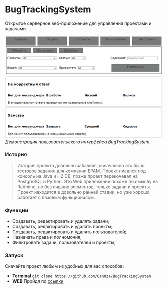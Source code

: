 # BugTrackingSystem

Открытое серверное веб-приложение для управления проектами и задачами

![Screenshot](https://raw.githubusercontent.com/Gan0za/BugTrackingSystem/main/res/screenshot.png)<br>
*Демонстрация пользовательского интерфейса BugTrackingSystem.*

### История

>История проекта довольно забавная, изначально это было тестовое задание для компании EPAM. 
>Проект писался под консоль на Java и H2 DB, позже проект перекочевал на PostgreSQL и Python. 
>Это Web приложение похоже по смыслу на Redmine, но без лишних элементов, только задачи и проекты. 
>Проект находится в довольно ранней стадии, но уже хорошо работает с базовым функционалом. 

### Функции

- Создавать, редактировать и удалять  задачи;
- Создавать, редактировать и удалять  проекты;
- Создавать, редактировать и удалять  пользователей;
- Назначать права и полномочия;
- Фильтровать задачи, пользователей и проекты;

### Запуск

Скачайте проект любым из удобных для вас способов:
- **Terminal** `git clone https://github.com/Gan0za/BugTrackingSystem` 
- **WEB** Пройдя по [ссылки](https://github.com/Gan0za/BugTrackingSystem/archive/refs/heads/main.zip)
